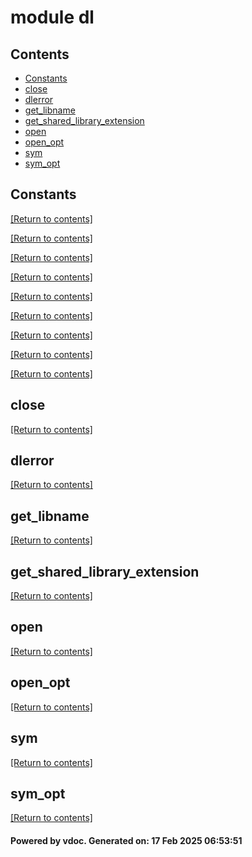 # module dl


## Contents
- [Constants](#Constants)
- [close](#close)
- [dlerror](#dlerror)
- [get_libname](#get_libname)
- [get_shared_library_extension](#get_shared_library_extension)
- [open](#open)
- [open_opt](#open_opt)
- [sym](#sym)
- [sym_opt](#sym_opt)

## Constants
[[Return to contents]](#Contents)

[[Return to contents]](#Contents)

[[Return to contents]](#Contents)

[[Return to contents]](#Contents)

[[Return to contents]](#Contents)

[[Return to contents]](#Contents)

[[Return to contents]](#Contents)

[[Return to contents]](#Contents)

[[Return to contents]](#Contents)

## close
[[Return to contents]](#Contents)

## dlerror
[[Return to contents]](#Contents)

## get_libname
[[Return to contents]](#Contents)

## get_shared_library_extension
[[Return to contents]](#Contents)

## open
[[Return to contents]](#Contents)

## open_opt
[[Return to contents]](#Contents)

## sym
[[Return to contents]](#Contents)

## sym_opt
[[Return to contents]](#Contents)

#### Powered by vdoc. Generated on: 17 Feb 2025 06:53:51
